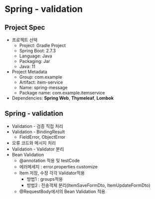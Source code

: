# Spring - validation

## Project Spec
- 프로젝트 선택
    - Project: Gradle Project
    - Spring Boot: 2.7.3
    - Language: Java
    - Packaging: Jar
    - Java: 11
- Project Metadata
    - Group: com.example
    - Artifact: item-service
    - Name: spring-message
    - Package name: com.example.itemservice
- Dependencies: **Spring Web**, **Thymeleaf**, **Lombok**


## Spring - validation
- Validation - 검증 직접 처리
- Validation - BindingResult
  - FieldError, ObjectError
- 오류 코드와 메시지 처리
- Validation - Validator 분리
- Bean Validation
  - @annotation 적용 및 testCode
  - 에러메세지 : error.properties customize
  - Item 저장, 수정 각각 Validator적용
    - 방법1 : groups적용
    - 방법2 : 전송객체 분리(ItemSaveFormDto, ItemUpdateFormDto)
  - @RequestBody에서의 Bean Validation 적용